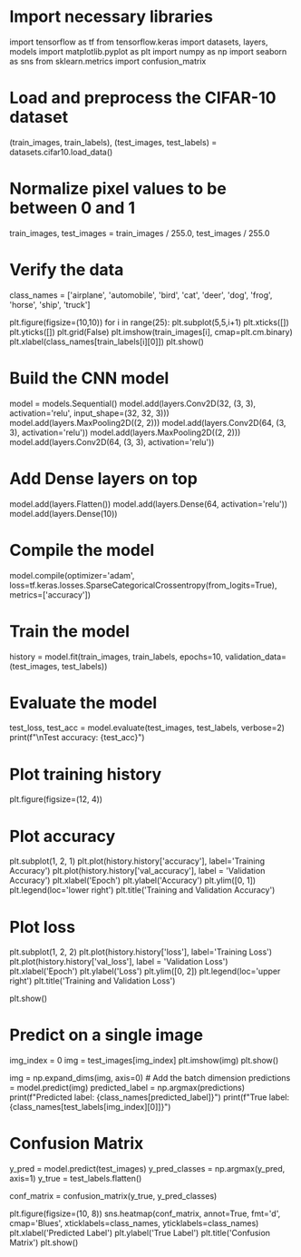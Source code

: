 # Import necessary libraries
import tensorflow as tf
from tensorflow.keras import datasets, layers, models
import matplotlib.pyplot as plt
import numpy as np
import seaborn as sns
from sklearn.metrics import confusion_matrix

# Load and preprocess the CIFAR-10 dataset
(train_images, train_labels), (test_images, test_labels) = datasets.cifar10.load_data()

# Normalize pixel values to be between 0 and 1
train_images, test_images = train_images / 255.0, test_images / 255.0

# Verify the data
class_names = ['airplane', 'automobile', 'bird', 'cat', 'deer', 'dog', 'frog', 'horse', 'ship', 'truck']

plt.figure(figsize=(10,10))
for i in range(25):
    plt.subplot(5,5,i+1)
    plt.xticks([])
    plt.yticks([])
    plt.grid(False)
    plt.imshow(train_images[i], cmap=plt.cm.binary)
    plt.xlabel(class_names[train_labels[i][0]])
plt.show()

# Build the CNN model
model = models.Sequential()
model.add(layers.Conv2D(32, (3, 3), activation='relu', input_shape=(32, 32, 3)))
model.add(layers.MaxPooling2D((2, 2)))
model.add(layers.Conv2D(64, (3, 3), activation='relu'))
model.add(layers.MaxPooling2D((2, 2)))
model.add(layers.Conv2D(64, (3, 3), activation='relu'))

# Add Dense layers on top
model.add(layers.Flatten())
model.add(layers.Dense(64, activation='relu'))
model.add(layers.Dense(10))

# Compile the model
model.compile(optimizer='adam',
              loss=tf.keras.losses.SparseCategoricalCrossentropy(from_logits=True),
              metrics=['accuracy'])

# Train the model
history = model.fit(train_images, train_labels, epochs=10,
                    validation_data=(test_images, test_labels))

# Evaluate the model
test_loss, test_acc = model.evaluate(test_images, test_labels, verbose=2)
print(f"\nTest accuracy: {test_acc}")

# Plot training history
plt.figure(figsize=(12, 4))

# Plot accuracy
plt.subplot(1, 2, 1)
plt.plot(history.history['accuracy'], label='Training Accuracy')
plt.plot(history.history['val_accuracy'], label = 'Validation Accuracy')
plt.xlabel('Epoch')
plt.ylabel('Accuracy')
plt.ylim([0, 1])
plt.legend(loc='lower right')
plt.title('Training and Validation Accuracy')

# Plot loss
plt.subplot(1, 2, 2)
plt.plot(history.history['loss'], label='Training Loss')
plt.plot(history.history['val_loss'], label = 'Validation Loss')
plt.xlabel('Epoch')
plt.ylabel('Loss')
plt.ylim([0, 2])
plt.legend(loc='upper right')
plt.title('Training and Validation Loss')

plt.show()

# Predict on a single image
img_index = 0
img = test_images[img_index]
plt.imshow(img)
plt.show()

img = np.expand_dims(img, axis=0)  # Add the batch dimension
predictions = model.predict(img)
predicted_label = np.argmax(predictions)
print(f"Predicted label: {class_names[predicted_label]}")
print(f"True label: {class_names[test_labels[img_index][0]]}")

# Confusion Matrix
y_pred = model.predict(test_images)
y_pred_classes = np.argmax(y_pred, axis=1)
y_true = test_labels.flatten()

conf_matrix = confusion_matrix(y_true, y_pred_classes)

plt.figure(figsize=(10, 8))
sns.heatmap(conf_matrix, annot=True, fmt='d', cmap='Blues', xticklabels=class_names, yticklabels=class_names)
plt.xlabel('Predicted Label')
plt.ylabel('True Label')
plt.title('Confusion Matrix')
plt.show()
